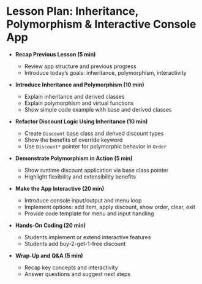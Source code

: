 # Lesson Plan: Inheritance, Polymorphism & Interactive Console App

- **Recap Previous Lesson (5 min)**
  - Review app structure and previous progress
  - Introduce today’s goals: inheritance, polymorphism, interactivity

- **Introduce Inheritance and Polymorphism (10 min)**
  - Explain inheritance and derived classes
  - Explain polymorphism and virtual functions
  - Show simple code example with base and derived classes

- **Refactor Discount Logic Using Inheritance (10 min)**
  - Create `Discount` base class and derived discount types
  - Show the benefits of override keyword
  - Use `Discount*` pointer for polymorphic behavior in `Order`

- **Demonstrate Polymorphism in Action (5 min)**
  - Show runtime discount application via base class pointer
  - Highlight flexibility and extensibility benefits

- **Make the App Interactive (20 min)**
  - Introduce console input/output and menu loop
  - Implement options: add item, apply discount, show order, clear, exit
  - Provide code template for menu and input handling

- **Hands-On Coding (20 min)**
  - Students implement or extend interactive features
  - Students add buy-2-get-1-free discount

- **Wrap-Up and Q&A (5 min)**
  - Recap key concepts and interactivity
  - Answer questions and suggest next steps
